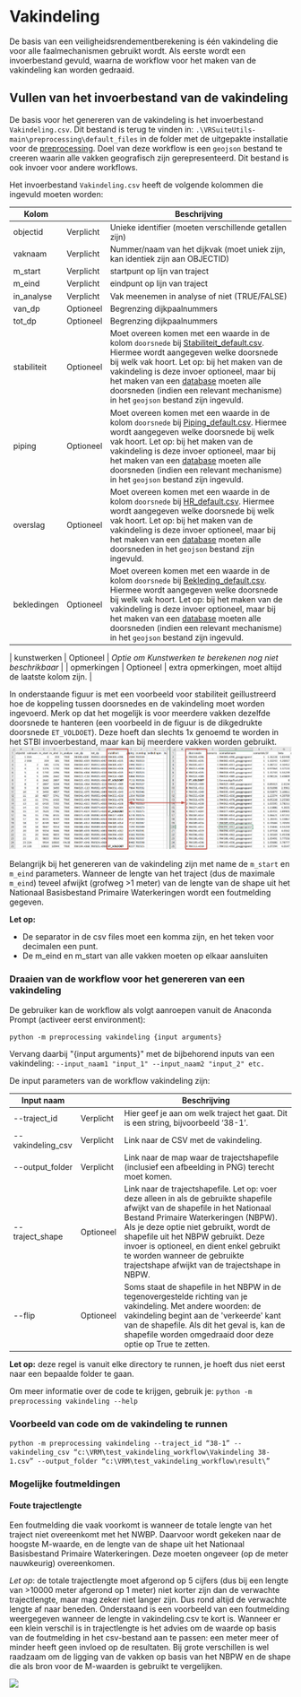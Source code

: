 # Vakindeling

De basis van een veiligheidsrendementberekening is één vakindeling die voor alle faalmechanismen gebruikt wordt. Als eerste wordt een invoerbestand gevuld, waarna de workflow voor het maken van de vakindeling kan worden gedraaid.

## Vullen van het invoerbestand van de vakindeling

De basis voor het genereren van de vakindeling is het invoerbestand `Vakindeling.csv`. Dit bestand is terug te vinden in: ```.\VRSuiteUtils-main\preprocessing\default_files``` in de folder met de uitgepakte installatie voor de [preprocessing](..\Installaties\VRUtils.md). Doel van deze workflow is een `geojson` bestand te creeren waarin alle vakken geografisch zijn gerepresenteerd. Dit bestand is ook invoer voor andere workflows.

Het invoerbestand `Vakindeling.csv` heeft de volgende kolommen die ingevuld moeten worden:


| Kolom       	     |           	| Beschrijving                                                                                                                                                                                 	                                                                                                                                                                                |
|-------------------|-----------	|-------------------------------------------------------------------------------------------------------------------------------------------------------------------------------------------------------------------------------------------------------------------------------------------------------------------------------------------------------------------------------|
| objectid    	     | Verplicht 	| Unieke identifier (moeten verschillende getallen zijn)                                                                                                                                       	                                                                                                                                                                                |
| vaknaam     	     | Verplicht 	| Nummer/naam van het dijkvak (moet uniek zijn, kan identiek zijn aan OBJECTID)                                                                                                                     	                                                                                                                                                                           |
| m_start     	     | Verplicht 	| startpunt op lijn van traject                                                                                                                                                         	                                                                                                                                                                                       |
| m_eind      	     | Verplicht 	| eindpunt op lijn van traject                                                                                                                                                          	                                                                                                                                                                                       |
| in_analyse  	     | Verplicht 	| Vak meenemen in analyse of niet (TRUE/FALSE)                                                                                                                                                 	                                                                                                                                                                                |
| van_dp      	     | Optioneel 	| Begrenzing dijkpaalnummers                                                                                                                                                                   	                                                                                                                                                                                |
| tot_dp      	     | Optioneel 	| Begrenzing dijkpaalnummers                                                                                                                                                                   	                                                                                                                                                                                |
| stabiliteit    	  | Optioneel 	| Moet overeen komen  met een waarde in de kolom `doorsnede` bij [Stabiliteit_default.csv](Macro.md). Hiermee wordt aangegeven welke doorsnede bij welk vak hoort. Let op: bij het maken van de vakindeling is deze invoer optioneel, maar bij het maken van een [database](Genereren_database.md) moeten alle doorsneden (indien een relevant mechanisme) in het `geojson` bestand zijn ingevuld.     	                     |
| piping          	 | Optioneel 	| Moet overeen komen met een waarde in de kolom `doorsnede` bij [Piping_default.csv](Piping.md). Hiermee wordt aangegeven welke doorsnede bij welk vak hoort. Let op: bij het maken van de vakindeling is deze invoer optioneel, maar bij het maken van een [database](Genereren_database.md) moeten alle doorsneden (indien een relevant mechanisme) in het `geojson` bestand zijn ingevuld.                              |
| overslag      	   | Optioneel 	| Moet overeen komen met een waarde in de kolom `doorsnede` bij [HR_default.csv](Overtopping.md). Hiermee wordt aangegeven welke doorsnede bij welk vak hoort. Let op: bij het maken van de vakindeling is deze invoer optioneel, maar bij het maken van een [database](Genereren_database.md) moeten alle doorsneden in het `geojson` bestand zijn ingevuld.    	 |
| bekledingen    	  | Optioneel 	| Moet overeen komen  met een waarde in de kolom `doorsnede` bij [Bekleding_default.csv](Bekleding.md). Hiermee wordt aangegeven welke doorsnede bij welk vak hoort. Let op: bij het maken van de vakindeling is deze invoer optioneel, maar bij het maken van een [database](Genereren_database.md) moeten alle doorsneden (indien een relevant mechanisme) in het `geojson` bestand zijn ingevuld.   

| kunstwerken 	     | Optioneel 	| *Optie om Kunstwerken te berekenen nog niet beschrikbaar*                                                                                                                                                                                                                                                                                                                     |
| opmerkingen 	     | Optioneel 	| extra opmerkingen, moet altijd de laatste kolom zijn.                                                                                                                                                         |

In onderstaande figuur is met een voorbeeld voor stabiliteit geillustreerd hoe de koppeling tussen doorsnedes en de vakindeling moet worden ingevoerd. Merk op dat het mogelijk is voor meerdere vakken dezelfde doorsnede te hanteren (een voorbeeld in de figuur is de dikgedrukte doorsnede `ET_VOLDOET`). Deze hoeft dan slechts 1x genoemd te worden in het STBI invoerbestand, maar kan bij meerdere vakken worden gebruikt.
![](Filling_Vakindeling_stbi.PNG)

Belangrijk bij het genereren van de vakindeling zijn met name de `m_start` en `m_eind` parameters. Wanneer de lengte van het traject (dus de maximale `m_eind`) teveel afwijkt (grofweg >1 meter) van de lengte van de shape uit het Nationaal Basisbestand Primaire Waterkeringen wordt een foutmelding gegeven.

**Let op:** 
- De separator in de csv files moet een komma zijn, en het teken voor decimalen een punt.
- De m_eind en m_start van alle vakken moeten op elkaar aansluiten

### Draaien van de workflow voor het genereren van een vakindeling
De gebruiker kan de workflow als volgt aanroepen vanuit de Anaconda Prompt (activeer eerst environment):

```
python -m preprocessing vakindeling {input arguments}
```


Vervang daarbij "{input arguments}" met de bijbehorend inputs van een vakindeling: ```--input_naam1 "input_1" --input_naam2 "input_2" etc.```


De input parameters van de workflow vakindeling zijn: 

| Input naam       	      | 	           | Beschrijving                                                                                                                                                                                 	                                                                                                                                                                                                                                                                                                                                               |
|-------------------------|-------------|----------------------------------------------------------------------------------------------------------------------------------------------------------------------------------------------------------------------------------------------------------------------------------------------------------------------------------------------------------------------------------------------------------------------------------------------------------------------------------------------------------------------------------------------|
| --traject_id    	       | Verplicht 	 | Hier geef je aan om welk traject het gaat. Dit is een string, bijvoorbeeld ‘38-1’.                                                                           	                                                                                                                                                                                                                                                                                                                                                                               |
| --vakindeling_csv     	 | Verplicht 	 | Link naar de CSV met de vakindeling.                                                                                                               	                                                                                                                                                                                                                                                                                                                                                                                         |
| --output_folder     	   | Verplicht 	 | Link naar de map waar de trajectshapefile (inclusief een afbeelding in PNG) terecht moet komen.                                                                                                                                                       	                                                                                                                                                                                                                                                                                      |
| --traject_shape    | Optioneel 	 | Link naar de trajectshapefile. Let op: voer deze alleen in als de gebruikte shapefile afwijkt van de shapefile in het Nationaal Bestand Primaire Waterkeringen (NBPW). Als je deze optie niet gebruikt, wordt de shapefile uit het NBPW gebruikt. Deze invoer is optioneel, en dient enkel gebruikt te worden wanneer de gebruikte trajectshape afwijkt van de trajectshape in NBPW.                                                                                                                                                       	 |
| --flip  	           | Optioneel 	 | Soms staat de shapefile in het NBPW in de tegenovergestelde richting van je vakindeling. Met andere woorden: de vakindeling begint aan de 'verkeerde' kant van de shapefile. Als dit het geval is, kan de shapefile worden omgedraaid door deze optie op True te zetten.                                                                                                                                              	                                                                                                                      |




**Let op:** deze regel is vanuit elke directory te runnen, je hoeft dus niet eerst naar een bepaalde folder te gaan.

Om meer informatie over de code te krijgen, gebruik je: 
``` python -m preprocessing vakindeling --help ```

### Voorbeeld van code om de vakindeling te runnen 

```
python -m preprocessing vakindeling --traject_id “38-1” --vakindeling_csv “c:\VRM\test_vakindeling_workflow\Vakindeling 38-1.csv” --output_folder “c:\VRM\test_vakindeling_workflow\result\”
```

### Mogelijke foutmeldingen

#### Foute trajectlengte
Een foutmelding die vaak voorkomt is wanneer de totale lengte van het traject niet overeenkomt met het NWBP. Daarvoor wordt gekeken naar de hoogste M-waarde, en de lengte van de shape uit het Nationaal Basisbestand Primaire Waterkeringen. Deze moeten ongeveer (op de meter nauwkeurig) overeenkomen.

*Let op*: de totale trajectlengte moet afgerond op 5 cijfers (dus bij een lengte van >10000 meter afgerond op 1 meter) niet korter zijn dan de verwachte trajectlengte, maar mag zeker niet langer zijn. Dus rond altijd de verwachte lengte af naar beneden. Onderstaand is een voorbeeld van een foutmelding weergegeven wanneer de lengte in vakindeling.csv te kort is. Wanneer er een klein verschil is in trajectlengte is het advies om de waarde op basis van de foutmelding in het csv-bestand aan te passen: een meter meer of minder heeft geen invloed op de resultaten. Bij grote verschillen is wel raadzaam om de ligging van de vakken op basis van het NBPW en de shape die als bron voor de M-waarden is gebruikt te vergelijken.

![](te_kort_traject.PNG)


